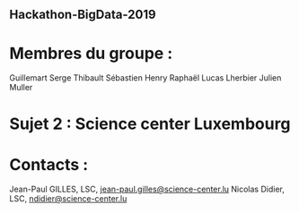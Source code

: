 ## Hackathon-BigData-2019

# Membres du groupe : 
Guillemart Serge
Thibault Sébastien
Henry Raphaël
Lucas Lherbier
Julien Muller

# Sujet 2 : Science center Luxembourg 

# Contacts : 
Jean-Paul GILLES, LSC,  jean-paul.gilles@science-center.lu
Nicolas Didier, LSC, ndidier@science-center.lu
